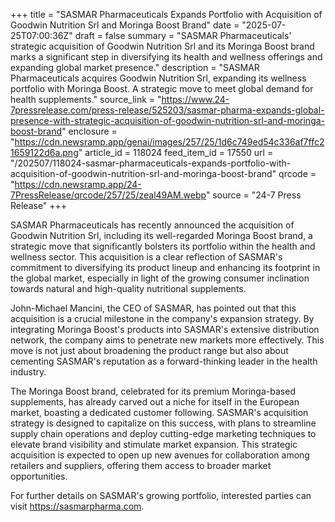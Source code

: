 +++
title = "SASMAR Pharmaceuticals Expands Portfolio with Acquisition of Goodwin Nutrition Srl and Moringa Boost Brand"
date = "2025-07-25T07:00:36Z"
draft = false
summary = "SASMAR Pharmaceuticals' strategic acquisition of Goodwin Nutrition Srl and its Moringa Boost brand marks a significant step in diversifying its health and wellness offerings and expanding global market presence."
description = "SASMAR Pharmaceuticals acquires Goodwin Nutrition Srl, expanding its wellness portfolio with Moringa Boost. A strategic move to meet global demand for health supplements."
source_link = "https://www.24-7pressrelease.com/press-release/525203/sasmar-pharma-expands-global-presence-with-strategic-acquisition-of-goodwin-nutrition-srl-and-moringa-boost-brand"
enclosure = "https://cdn.newsramp.app/genai/images/257/25/1d6c749ed54c336af7ffc21659122d6a.png"
article_id = 118024
feed_item_id = 17550
url = "/202507/118024-sasmar-pharmaceuticals-expands-portfolio-with-acquisition-of-goodwin-nutrition-srl-and-moringa-boost-brand"
qrcode = "https://cdn.newsramp.app/24-7PressRelease/qrcode/257/25/zeal49AM.webp"
source = "24-7 Press Release"
+++

<p>SASMAR Pharmaceuticals has recently announced the acquisition of Goodwin Nutrition Srl, including its well-regarded Moringa Boost brand, a strategic move that significantly bolsters its portfolio within the health and wellness sector. This acquisition is a clear reflection of SASMAR's commitment to diversifying its product lineup and enhancing its footprint in the global market, especially in light of the growing consumer inclination towards natural and high-quality nutritional supplements.</p><p>John-Michael Mancini, the CEO of SASMAR, has pointed out that this acquisition is a crucial milestone in the company's expansion strategy. By integrating Moringa Boost's products into SASMAR's extensive distribution network, the company aims to penetrate new markets more effectively. This move is not just about broadening the product range but also about cementing SASMAR's reputation as a forward-thinking leader in the health industry.</p><p>The Moringa Boost brand, celebrated for its premium Moringa-based supplements, has already carved out a niche for itself in the European market, boasting a dedicated customer following. SASMAR's acquisition strategy is designed to capitalize on this success, with plans to streamline supply chain operations and deploy cutting-edge marketing techniques to elevate brand visibility and stimulate market expansion. This strategic acquisition is expected to open up new avenues for collaboration among retailers and suppliers, offering them access to broader market opportunities.</p><p>For further details on SASMAR's growing portfolio, interested parties can visit <a href='https://sasmarpharma.com' rel='nofollow' target='_blank'>https://sasmarpharma.com</a>.</p>